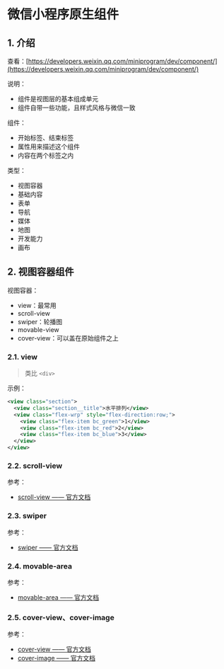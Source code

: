 # 微信小程序原生组件

## 1. 介绍

查看：[https://developers.weixin.qq.com/miniprogram/dev/component/](https://developers.weixin.qq.com/miniprogram/dev/component/)

说明：

* 组件是视图层的基本组成单元
* 组件自带一些功能，且样式风格与微信一致

组件：

* 开始标签、结束标签
* 属性用来描述这个组件
* 内容在两个标签之内

类型：

* 视图容器
* 基础内容
* 表单
* 导航
* 媒体
* 地图
* 开发能力
* 画布

## 2. 视图容器组件

视图容器：

* view：最常用
* scroll-view
* swiper：轮播图
* movable-view
* cover-view：可以盖在原始组件之上

### 2.1. view

>类比 `<div>`

示例：

```xml
<view class="section">
  <view class="section__title">水平排列</view>
  <view class="flex-wrp" style="flex-direction:row;">
    <view class="flex-item bc_green">1</view>
    <view class="flex-item bc_red">2</view>
    <view class="flex-item bc_blue">3</view>
  </view>
</view>
```

### 2.2. scroll-view

参考：

* [scroll-view —— 官方文档](https://developers.weixin.qq.com/miniprogram/dev/component/scroll-view.html)

### 2.3. swiper

参考：

* [swiper —— 官方文档](https://developers.weixin.qq.com/miniprogram/dev/component/swiper.html)

### 2.4. movable-area

参考：

* [movable-area —— 官方文档](https://developers.weixin.qq.com/miniprogram/dev/component/movable-area.html)

### 2.5. cover-view、cover-image

参考：

* [cover-view —— 官方文档](https://developers.weixin.qq.com/miniprogram/dev/component/cover-view.html)
* [cover-image —— 官方文档](https://developers.weixin.qq.com/miniprogram/dev/component/cover-image.html)

